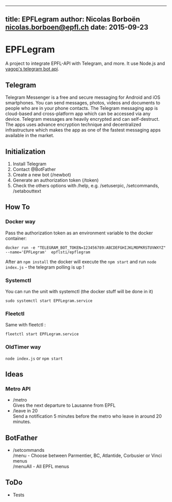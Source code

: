 <!--
                              EPEFegram README

  * simple pandoc:
    pandoc -o README.pdf README.md && xpdf README.pdf
  * pandoc with margin and section:
    pandoc -s -V geometry:margin=1cm --number-sections -o README.pdf README.md && xpdf README.pdf

           _________________ _       _____ _____ ______  ___  ___  ___
          |  ___| ___ \  ___| |    _|  ___|  __ \| ___ \/ _ \ |  \/  |
          | |__ | |_/ / |_  | |   (_) |__ | |  \/| |_/ / /_\ \| .  . |
          |  __||  __/|  _| | |     |  __|| | __ |    /|  _  || |\/| |
          | |___| |   | |   | |_____| |___| |_\ \| |\ \| | | || |  | |
          \____/\_|   \_|   \_____(_)____/ \____/\_| \_\_| |_/\_|  |_/
                                                              Have fun.

-->
---
title: EPFLegram
author: Nicolas Borboën <nicolas.borboen@epfl.ch>
date: 2015-09-23
---

# EPFLegram
A project to integrate EPFL-API with Telegram, and more. It use Node.js and [yagop's telegram bot api](https://github.com/yagop/node-telegram-bot-api).

## Telegram
Telegram Messenger is a free and secure messaging for Android and iOS smartphones. You can send messages, photos, videos and documents to people who are in your phone contacts. The Telegram messaging app is cloud-based and cross-platform app which can be accessed via any device. Telegram messages are heavily encrypted and can self-destruct. The apps uses advance encryption technique and decentralized infrastructure which makes the app as one of the fastest messaging apps available in the market.

## Initialization
1. Install Telegram
1. Contact @BotFather
1. Create a new bot (/newbot)
1. Generate an authorization token (/token)
1. Check the others options with /help, e.g. /setuserpic, /setcommands, /setabouttext

## How To
### Docker way
Pass the authorization token as an environment variable to the docker container:
```
docker run -e "TELEGRAM_BOT_TOKEN=123456789:ABCDEFGHIJKLMOPKRSTUVWXYZ" --name='EPFLegram'  epflsti/epflegram
```
After an `npm install` the docker will execute the `npm start` and run `node index.js` - the telegram polling is up !

### Systemctl
You can run the unit with systemctl (the docker stuff will be done in it)
```
sudo systemctl start EPFLegram.service
```

### Fleetctl
Same with fleetctl :
```
fleetctl start EPFLegram.service
```
### OldTimer way
`node index.js` or `npm start`

## Ideas
### Metro API
* /metro  
    Gives the next departure to Lausanne from EPFL
* /leave in 20  
    Send a notification 5 minutes before the metro who leave in around 20 minutes.

## BotFather
* /setcommands  
  /menu - Choose between Parmentier, BC, Atlantide, Corbusier or Vinci menus  
  /menuAll - All EPFL menus  

## ToDo
* Tests